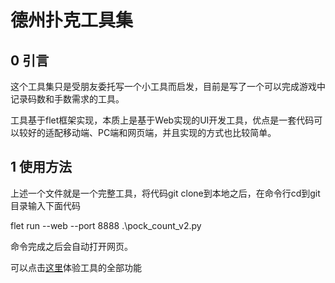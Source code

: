 # 德州扑克工具集

## 0 引言
这个工具集只是受朋友委托写一个小工具而启发，目前是写了一个可以完成游戏中记录码数和手数需求的工具。

工具基于flet框架实现，本质上是基于Web实现的UI开发工具，优点是一套代码可以较好的适配移动端、PC端和网页端，并且实现的方式也比较简单。

## 1 使用方法
上述一个文件就是一个完整工具，将代码git clone到本地之后，在命令行cd到git目录输入下面代码

flet run --web --port 8888 .\pock_count_v2.py

命令完成之后会自动打开网页。

可以点击[这里](cbl1999.online：1234)体验工具的全部功能